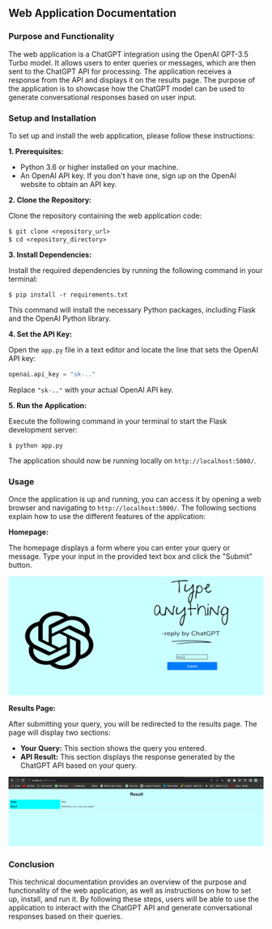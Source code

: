 ## Web Application Documentation

### Purpose and Functionality

The web application is a ChatGPT integration using the OpenAI GPT-3.5 Turbo model. It allows users to enter queries or messages, which are then sent to the ChatGPT API for processing. The application receives a response from the API and displays it on the results page. The purpose of the application is to showcase how the ChatGPT model can be used to generate conversational responses based on user input.

### Setup and Installation

To set up and install the web application, please follow these instructions:

**1. Prerequisites:**

- Python 3.6 or higher installed on your machine.
- An OpenAI API key. If you don't have one, sign up on the OpenAI website to obtain an API key.

**2. Clone the Repository:**

Clone the repository containing the web application code:

```
$ git clone <repository_url>
$ cd <repository_directory>
```

**3. Install Dependencies:**

Install the required dependencies by running the following command in your terminal:

```
$ pip install -r requirements.txt
```

This command will install the necessary Python packages, including Flask and the OpenAI Python library.

**4. Set the API Key:**

Open the `app.py` file in a text editor and locate the line that sets the OpenAI API key:

```python
openai.api_key = "sk-.."
```

Replace `"sk-.."` with your actual OpenAI API key.

**5. Run the Application:**

Execute the following command in your terminal to start the Flask development server:

```
$ python app.py
```

The application should now be running locally on `http://localhost:5000/`.

### Usage

Once the application is up and running, you can access it by opening a web browser and navigating to `http://localhost:5000/`. The following sections explain how to use the different features of the application:

**Homepage:**

The homepage displays a form where you can enter your query or message. Type your input in the provided text box and click the "Submit" button.

![Alt text](/screenshots/home.png?raw=true)

**Results Page:**

After submitting your query, you will be redirected to the results page. The page will display two sections:

- **Your Query:** This section shows the query you entered.
- **API Result:** This section displays the response generated by the ChatGPT API based on your query.

![Alt text](/screenshots/result.png?raw=true)

### Conclusion

This technical documentation provides an overview of the purpose and functionality of the web application, as well as instructions on how to set up, install, and run it. By following these steps, users will be able to use the application to interact with the ChatGPT API and generate conversational responses based on their queries.